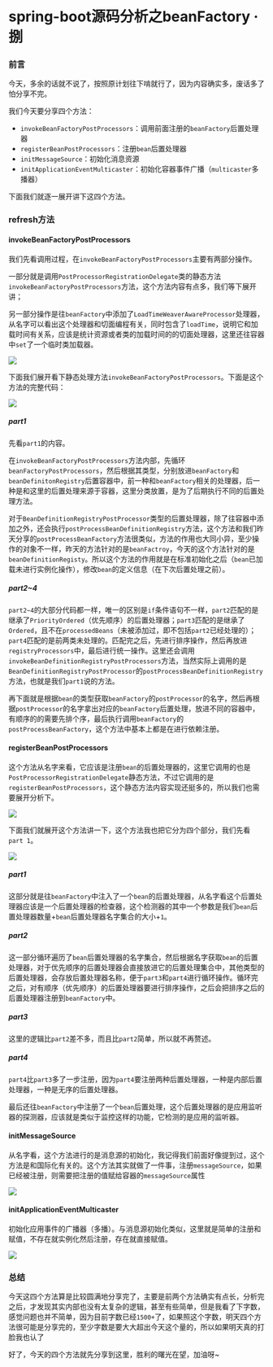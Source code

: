 # spring-boot源码分析之beanFactory · 捌

### 前言

今天，多余的话就不说了，按照原计划往下啃就行了，因为内容确实多，废话多了怕分享不完。

我们今天要分享四个方法：

- `invokeBeanFactoryPostProcessors`：调用前面注册的`beanFactory`后置处理器
- `registerBeanPostProcessors`：注册`bean`后置处理器
- `initMessageSource`：初始化消息资源
- `initApplicationEventMulticaster`：初始化容器事件广播（`multicaster`多播器）

下面我们就逐一展开讲下这四个方法。

### refresh方法

#### invokeBeanFactoryPostProcessors

我们先看调用过程，在`invokeBeanFactoryPostProcessors`主要有两部分操作。

一部分就是调用`PostProcessorRegistrationDelegate`类的静态方法`invokeBeanFactoryPostProcessors`方法，这个方法内容有点多，我们等下展开讲；

另一部分操作是往`beanFactory`中添加了`LoadTimeWeaverAwareProcessor`处理器，从名字可以看出这个处理器和切面编程有关，同时包含了`loadTime`，说明它和加载时间有关系，应该是统计资源或者类的加载时间的的切面处理器，这里还往容器中`set`了一个临时类加载器。

![](https://syske-pic-bed.oss-cn-hangzhou.aliyuncs.com/imgs/images/image-20210911145730753.png)

下面我们展开看下静态处理方法`invokeBeanFactoryPostProcessors`。下面是这个方法的完整代码：

![](https://syske-pic-bed.oss-cn-hangzhou.aliyuncs.com/imgs/images/Snipaste_2021-09-11_20-12-04.jpg)

##### part1

先看`part1`的内容。

在`invokeBeanFactoryPostProcessors`方法内部，先循环`beanFactoryPostProcessors`，然后根据其类型，分别放进`beanFactory`和`beanDefinitonRegistry`后置容器中，前一种和`beanFactory`相关的处理器，后一种是和这里的后置处理来源于容器，这里分类放置，是为了后期执行不同的后置处理方法。

对于`BeanDefinitionRegistryPostProcessor`类型的后置处理器，除了往容器中添加之外，还会执行`postProcessBeanDefinitionRegistry`方法，这个方法和我们昨天分享的`postProcessBeanFactory`方法很类似，方法的作用也大同小异，至少操作的对象不一样，昨天的方法针对的是`beanFactroy`，今天的这个方法针对的是`beanDefinitionRegisty`。所以这个方法的作用就是在标准初始化之后（`bean`已加载未进行实例化操作），修改`bean`的定义信息（在下次后置处理之前）。

##### part2~4

`part2~4`的大部分代码都一样，唯一的区别是`if`条件语句不一样，`part2`匹配的是继承了`PriorityOrdered`（优先顺序）的后置处理器；`part3`匹配的是继承了`Ordered`，且不在`processedBeans`（未被添加过，即不包括`part2`已经处理的）；`part4`匹配的是前两类未处理的。匹配完之后，先进行排序操作，然后再放进`registryProcessors`中，最后进行统一操作。这里还会调用`invokeBeanDefinitionRegistryPostProcessors`方法，当然实际上调用的是`BeanDefinitionRegistryPostProcessor`的`postProcessBeanDefinitionRegistry`方法，也就是我们`part1`说的方法。

再下面就是根据`bean`的类型获取`beanFactory`的`postProcessor`的名字，然后再根据`postProcessor`的名字拿出对应的`beanFactory`后置处理，放进不同的容器中，有顺序的的需要先排个序，最后执行调用`beanFactory`的`postProcessBeanFactory`，这个方法中基本上都是在进行依赖注册。

#### registerBeanPostProcessors

这个方法从名字来看，它应该是注册`bean`的后置处理器的，这里它调用的也是`PostProcessorRegistrationDelegate`静态方法，不过它调用的是`registerBeanPostProcessors`，这个静态方法内容实现还挺多的，所以我们也需要展开分析下。

![](https://syske-pic-bed.oss-cn-hangzhou.aliyuncs.com/imgs/images/image-20210911185454382.png)

下面我们就展开这个方法讲一下，这个方法我也把它分为四个部分，我们先看`part 1`。

![](https://syske-pic-bed.oss-cn-hangzhou.aliyuncs.com/imgs/images/Snipaste_2021-09-11_20-13-59.jpg)

##### part1

这部分就是往`beanFactory`中注入了一个`bean`的后置处理器，从名字看这个后置处理器应该是一个后置处理器的检查器，这个检测器的其中一个参数是我们`bean`后置处理器数量+`bean`后置处理器名字集合的大小+`1`。

##### part2

这一部分循环遍历了`bean`后置处理器的名字集合，然后根据名字获取`bean`的后置处理器，对于优先顺序的后置处理器会直接放进它的后置处理集合中，其他类型的后置处理器，会存放后置处理器名称，便于`part3`和`part4`进行循环操作。循环完之后，对有顺序（优先顺序）的后置处理器要进行排序操作，之后会把排序之后的后置处理器注册到`beanFactory`中。

##### part3

这里的逻辑比`part2`差不多，而且比`part2`简单，所以就不再赘述。

##### part4

`part4`比`part3`多了一步注册，因为`part4`要注册两种后置处理器，一种是内部后置处理器，一种是无序的后置处理器。

最后还往`beanFactory`中注册了一个`bean`后置处理，这个后置处理器的是应用监听器的探测器，应该就是类似于监控这样的功能，它检测的是应用的监听器。

#### initMessageSource

从名字看，这个方法进行的是消息源的初始化，我记得我们前面好像提到过，这个方法是和国际化有关的。这个方法其实就做了一件事，注册`messageSource`，如果已经被注册，则需要把注册的值赋给容器的`messageSource`属性

![](https://syske-pic-bed.oss-cn-hangzhou.aliyuncs.com/imgs/images/image-20210911195152210.png)

#### initApplicationEventMulticaster

初始化应用事件的广播器（多播）。与消息源初始化类似，这里就是简单的注册和赋值，不存在就实例化然后注册，存在就直接赋值。

![](https://syske-pic-bed.oss-cn-hangzhou.aliyuncs.com/imgs/images/image-20210911195430590.png)



### 总结

今天这四个方法算是比较圆满地分享完了，主要是前两个方法确实有点长，分析完之后，才发现其实内部也没有太复杂的逻辑，甚至有些简单，但是我看了下字数，感觉问题也并不简单，因为目前字数已经`1500+`了，如果照这个字数，明天四个方法很可能是分享完的，至少字数是要大大超出今天这个量的，所以如果明天真的打脸我也认了

好了，今天的四个方法就先分享到这里，胜利的曙光在望，加油呀~



